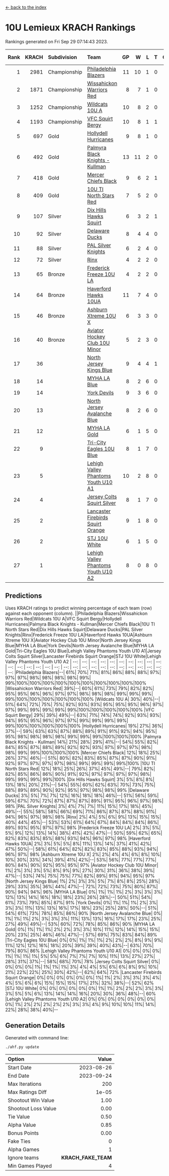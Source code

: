 [<- back to the index](readme.md)
# 10U Lemieux KRACH Rankings
Rankings generated on Fri Sep 29 07:14:43 2023.

Rank|KRACH|Subdivision|Team|GP|W|L|T|OTW|OTL|SoS|Exp Wins|Win Diff
---:|---:|:---|:---|---:|---:|---:|---:|---:|---:|---:|---:|---:
1|2981|Championship|[Philadelphia Blazers](https://gamesheetstats.com/seasons/3659/teams/140393/schedule)|11|10|1|0|1|0|411|10.8|-0.0
2|1871|Championship|[Wissahickon Warriors Red](https://gamesheetstats.com/seasons/3659/teams/140398/schedule)|8|7|1|0|1|0|500|7.8|-0.0
3|1252|Championship|[Wildcats 10U A](https://gamesheetstats.com/seasons/3659/teams/140397/schedule)|10|8|2|0|0|0|601|8.8|-0.0
4|1193|Championship|[VFC Squirt Bergy](https://gamesheetstats.com/seasons/3659/teams/140396/schedule)|10|8|1|1|0|1|442|9.3|-0.0
5|697|Gold|[Hollydell Hurricanes](https://gamesheetstats.com/seasons/3659/teams/140380/schedule)|9|8|1|0|0|0|118|8.9|0.0
6|492|Gold|[Palmyra Black Knights - Kullman](https://gamesheetstats.com/seasons/3659/teams/140392/schedule)|13|11|2|0|0|0|134|11.9|0.0
7|418|Gold|[Mercer Chiefs Black](https://gamesheetstats.com/seasons/3659/teams/140386/schedule)|9|6|2|1|0|0|556|7.3|-0.0
8|409|Gold|[10U TI North Stars Red](https://gamesheetstats.com/seasons/3659/teams/140266/schedule)|7|5|2|0|0|0|236|5.9|0.0
9|107|Silver|[Dix Hills Hawks Squirt](https://gamesheetstats.com/seasons/3659/teams/140377/schedule)|6|3|2|1|0|0|356|4.4|0.0
10|92|Silver|[Delaware Ducks](https://gamesheetstats.com/seasons/3659/teams/140376/schedule)|8|4|4|0|0|1|319|4.9|0.0
11|88|Silver|[PAL Silver Knights](https://gamesheetstats.com/seasons/3659/teams/140391/schedule)|6|2|4|0|0|0|939|2.8|-0.0
12|72|Silver|[Rinx](https://gamesheetstats.com/seasons/3659/teams/142499/schedule)|4|2|2|0|0|0|839|2.8|-0.0
13|65|Bronze|[Frederick Freeze 10U LA](https://gamesheetstats.com/seasons/3659/teams/140378/schedule)|4|2|2|0|0|0|175|2.9|0.0
14|64|Bronze|[Haverford Hawks 10UA](https://gamesheetstats.com/seasons/3659/teams/140379/schedule)|11|7|4|0|0|1|242|7.9|0.0
15|46|Bronze|[Ashburn Xtreme 10U X](https://gamesheetstats.com/seasons/3659/teams/140374/schedule)|6|3|3|0|0|0|213|3.9|0.0
16|40|Bronze|[Aviator Hockey Club 10U Minor](https://gamesheetstats.com/seasons/3659/teams/140375/schedule)|5|2|3|0|1|0|108|2.9|0.0
17|36||[North Jersey Kings Blue](https://gamesheetstats.com/seasons/3659/teams/140390/schedule)|9|4|4|1|0|0|202|5.4|0.0
18|14||[MYHA LA Blue](https://gamesheetstats.com/seasons/3659/teams/140387/schedule)|8|2|6|0|0|0|142|2.9|0.0
19|14||[York Devils](https://gamesheetstats.com/seasons/3659/teams/140399/schedule)|9|3|6|0|0|0|350|3.9|0.0
20|13||[North Jersey Avalanche Blue](https://gamesheetstats.com/seasons/3659/teams/140389/schedule)|8|2|6|0|0|0|202|2.9|0.0
21|12||[MYHA LA Gold](https://gamesheetstats.com/seasons/3659/teams/140388/schedule)|6|1|5|0|0|0|1095|1.9|0.0
22|9||[Tri-City Eagles 10U Blue](https://gamesheetstats.com/seasons/3659/teams/140395/schedule)|8|1|7|0|0|0|693|1.9|0.0
23|5||[Lehigh Valley Phantoms Youth U10 A1](https://gamesheetstats.com/seasons/3659/teams/140383/schedule)|10|2|8|0|0|0|277|2.9|0.0
24|4||[Jersey Colts Squirt Silver](https://gamesheetstats.com/seasons/3659/teams/140381/schedule)|8|1|7|0|0|0|579|1.9|0.0
25|2||[Lancaster Firebirds Squirt Orange](https://gamesheetstats.com/seasons/3659/teams/140382/schedule)|9|1|8|0|1|0|374|1.9|0.0
26|2||[STJ 10U White](https://gamesheetstats.com/seasons/3659/teams/140394/schedule)|6|1|5|0|0|1|112|1.9|0.0
27|1||[Lehigh Valley Phantoms Youth U10 A2](https://gamesheetstats.com/seasons/3659/teams/140384/schedule)|8|0|8|0|0|0|818|0.9|0.0

## Predictions
Uses KRACH ratings to predict winning percentage of each team (row) against each opponent (column).
||Philadelphia Blazers|Wissahickon Warriors Red|Wildcats 10U A|VFC Squirt Bergy|Hollydell Hurricanes|Palmyra Black Knights - Kullman|Mercer Chiefs Black|10U TI North Stars Red|Dix Hills Hawks Squirt|Delaware Ducks|PAL Silver Knights|Rinx|Frederick Freeze 10U LA|Haverford Hawks 10UA|Ashburn Xtreme 10U X|Aviator Hockey Club 10U Minor|North Jersey Kings Blue|MYHA LA Blue|York Devils|North Jersey Avalanche Blue|MYHA LA Gold|Tri-City Eagles 10U Blue|Lehigh Valley Phantoms Youth U10 A1|Jersey Colts Squirt Silver|Lancaster Firebirds Squirt Orange|STJ 10U White|Lehigh Valley Phantoms Youth U10 A2
| --: | --: | --: | --: | --: | --: | --: | --: | --: | --: | --: | --: | --: | --: | --: | --: | --: | --: | --: | --: | --: | --: | --: | --: | --: | --: | --: | --: 
|Philadelphia Blazers|--| 61%| 70%| 71%| 81%| 86%| 88%| 88%| 97%| 97%| 97%| 98%| 98%| 98%| 98%| 99%| 99%|100%|100%|100%|100%|100%|100%|100%|100%|100%|100%
|Wissahickon Warriors Red| 39%|--| 60%| 61%| 73%| 79%| 82%| 82%| 95%| 95%| 96%| 96%| 97%| 97%| 98%| 98%| 98%| 99%| 99%| 99%| 99%|100%|100%|100%|100%|100%|100%
|Wildcats 10U A| 30%| 40%|--| 51%| 64%| 72%| 75%| 75%| 92%| 93%| 93%| 95%| 95%| 95%| 96%| 97%| 97%| 99%| 99%| 99%| 99%| 99%|100%|100%|100%|100%|100%
|VFC Squirt Bergy| 29%| 39%| 49%|--| 63%| 71%| 74%| 74%| 92%| 93%| 93%| 94%| 95%| 95%| 96%| 97%| 97%| 99%| 99%| 99%| 99%| 99%|100%|100%|100%|100%|100%
|Hollydell Hurricanes| 19%| 27%| 36%| 37%|--| 59%| 63%| 63%| 87%| 88%| 89%| 91%| 91%| 92%| 94%| 95%| 95%| 98%| 98%| 98%| 98%| 99%| 99%| 99%|100%|100%|100%
|Palmyra Black Knights - Kullman| 14%| 21%| 28%| 29%| 41%|--| 54%| 55%| 82%| 84%| 85%| 87%| 88%| 89%| 92%| 92%| 93%| 97%| 97%| 97%| 98%| 98%| 99%| 99%|100%|100%|100%
|Mercer Chiefs Black| 12%| 18%| 25%| 26%| 37%| 46%|--| 51%| 80%| 82%| 83%| 85%| 87%| 87%| 90%| 91%| 92%| 97%| 97%| 97%| 97%| 98%| 99%| 99%| 99%| 99%|100%
|10U TI North Stars Red| 12%| 18%| 25%| 26%| 37%| 45%| 49%|--| 79%| 82%| 82%| 85%| 86%| 86%| 90%| 91%| 92%| 97%| 97%| 97%| 97%| 98%| 99%| 99%| 99%| 99%|100%
|Dix Hills Hawks Squirt|  3%|  5%|  8%|  8%| 13%| 18%| 20%| 21%|--| 54%| 55%| 60%| 62%| 63%| 70%| 73%| 75%| 88%| 89%| 89%| 90%| 92%| 95%| 97%| 98%| 98%| 99%
|Delaware Ducks|  3%|  5%|  7%|  7%| 12%| 16%| 18%| 18%| 46%|--| 51%| 56%| 59%| 59%| 67%| 70%| 72%| 87%| 87%| 87%| 89%| 91%| 95%| 96%| 97%| 98%| 98%
|PAL Silver Knights|  3%|  4%|  7%|  7%| 11%| 15%| 17%| 18%| 45%| 49%|--| 55%| 58%| 58%| 66%| 69%| 71%| 86%| 87%| 87%| 88%| 91%| 94%| 96%| 97%| 98%| 98%
|Rinx|  2%|  4%|  5%|  6%|  9%| 13%| 15%| 15%| 40%| 44%| 45%|--| 53%| 53%| 61%| 64%| 67%| 84%| 84%| 84%| 86%| 89%| 93%| 95%| 97%| 97%| 98%
|Frederick Freeze 10U LA|  2%|  3%|  5%|  5%|  9%| 12%| 13%| 14%| 38%| 41%| 42%| 47%|--| 50%| 59%| 62%| 65%| 82%| 83%| 83%| 85%| 88%| 93%| 94%| 96%| 97%| 98%
|Haverford Hawks 10UA|  2%|  3%|  5%|  5%|  8%| 11%| 13%| 14%| 37%| 41%| 42%| 47%| 50%|--| 58%| 61%| 64%| 82%| 82%| 83%| 85%| 88%| 93%| 94%| 96%| 97%| 98%
|Ashburn Xtreme 10U X|  2%|  2%|  4%|  4%|  6%|  8%| 10%| 10%| 30%| 33%| 34%| 39%| 41%| 42%|--| 53%| 56%| 77%| 77%| 77%| 80%| 84%| 90%| 92%| 95%| 95%| 97%
|Aviator Hockey Club 10U Minor|  1%|  2%|  3%|  3%|  5%|  8%|  9%|  9%| 27%| 30%| 31%| 36%| 38%| 39%| 47%|--| 53%| 74%| 75%| 75%| 77%| 82%| 89%| 91%| 94%| 95%| 97%
|North Jersey Kings Blue|  1%|  2%|  3%|  3%|  5%|  7%|  8%|  8%| 25%| 28%| 29%| 33%| 35%| 36%| 44%| 47%|--| 72%| 72%| 73%| 75%| 80%| 87%| 90%| 94%| 94%| 96%
|MYHA LA Blue|  0%|  1%|  1%|  1%|  2%|  3%|  3%|  3%| 12%| 13%| 14%| 16%| 18%| 18%| 23%| 26%| 28%|--| 50%| 51%| 54%| 61%| 73%| 79%| 85%| 87%| 91%
|York Devils|  0%|  1%|  1%|  1%|  2%|  3%|  3%|  3%| 11%| 13%| 13%| 16%| 17%| 18%| 23%| 25%| 28%| 50%|--| 51%| 54%| 61%| 73%| 78%| 85%| 86%| 90%
|North Jersey Avalanche Blue|  0%|  1%|  1%|  1%|  2%|  3%|  3%|  3%| 11%| 13%| 13%| 16%| 17%| 17%| 23%| 25%| 27%| 49%| 49%|--| 53%| 60%| 72%| 78%| 85%| 86%| 90%
|MYHA LA Gold|  0%|  1%|  1%|  1%|  2%|  2%|  3%|  3%| 10%| 11%| 12%| 14%| 15%| 15%| 20%| 23%| 25%| 46%| 46%| 47%|--| 57%| 69%| 75%| 83%| 84%| 89%
|Tri-City Eagles 10U Blue|  0%|  0%|  1%|  1%|  1%|  2%|  2%|  2%|  8%|  9%|  9%| 11%| 12%| 12%| 16%| 18%| 20%| 39%| 39%| 40%| 43%|--| 63%| 70%| 79%| 80%| 86%
|Lehigh Valley Phantoms Youth U10 A1|  0%|  0%|  0%|  0%|  1%|  1%|  1%|  1%|  5%|  5%|  6%|  7%|  7%|  7%| 10%| 11%| 13%| 27%| 27%| 28%| 31%| 37%|--| 58%| 68%| 70%| 78%
|Jersey Colts Squirt Silver|  0%|  0%|  0%|  0%|  1%|  1%|  1%|  1%|  3%|  4%|  4%|  5%|  6%|  6%|  8%|  9%| 10%| 21%| 22%| 22%| 25%| 30%| 42%|--| 62%| 64%| 72%
|Lancaster Firebirds Squirt Orange|  0%|  0%|  0%|  0%|  0%|  0%|  1%|  1%|  2%|  3%|  3%|  3%|  4%|  4%|  5%|  6%|  6%| 15%| 15%| 15%| 17%| 21%| 32%| 38%|--| 52%| 62%
|STJ 10U White|  0%|  0%|  0%|  0%|  0%|  0%|  1%|  1%|  2%|  2%|  2%|  3%|  3%|  3%|  5%|  5%|  6%| 13%| 14%| 14%| 16%| 20%| 30%| 36%| 48%|--| 60%
|Lehigh Valley Phantoms Youth U10 A2|  0%|  0%|  0%|  0%|  0%|  0%|  0%|  0%|  1%|  2%|  2%|  2%|  2%|  2%|  3%|  3%|  4%|  9%| 10%| 10%| 11%| 14%| 22%| 28%| 38%| 40%|--

## Generation Details

Generated with command line:
```
./ahf.py update
```

| Option | Value |
| :----- | ----: |
| Start Date | 2023-08-26 |
| End Date | 2023-09-24 |
| Max Iterations | 200 |
| Max Ratings Diff | 1e-05 |
| Shootout Win Value | 1.00 |
| Shootout Loss Value | 0.00 |
| Tie Value | 0.50 |
| Alpha Value | 0.85 |
| Bonus Points | 0.00 |
| Fake Ties | 0 |
| Alpha Games | 1 |
| Ignore teams | __KRACH_FAKE_TEAM__ |
| Min Games Played | 4 |

